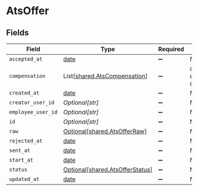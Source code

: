 # AtsOffer


## Fields

| Field                                                                    | Type                                                                     | Required                                                                 | Description                                                              |
| ------------------------------------------------------------------------ | ------------------------------------------------------------------------ | ------------------------------------------------------------------------ | ------------------------------------------------------------------------ |
| `accepted_at`                                                            | [date](https://docs.python.org/3/library/datetime.html#date-objects)     | :heavy_minus_sign:                                                       | N/A                                                                      |
| `compensation`                                                           | List[[shared.AtsCompensation](../../models/shared/atscompensation.md)]   | :heavy_minus_sign:                                                       | compensation details for the offer                                       |
| `created_at`                                                             | [date](https://docs.python.org/3/library/datetime.html#date-objects)     | :heavy_minus_sign:                                                       | N/A                                                                      |
| `creator_user_id`                                                        | *Optional[str]*                                                          | :heavy_minus_sign:                                                       | N/A                                                                      |
| `employee_user_id`                                                       | *Optional[str]*                                                          | :heavy_minus_sign:                                                       | N/A                                                                      |
| `id`                                                                     | *Optional[str]*                                                          | :heavy_minus_sign:                                                       | N/A                                                                      |
| `raw`                                                                    | [Optional[shared.AtsOfferRaw]](../../models/shared/atsofferraw.md)       | :heavy_minus_sign:                                                       | N/A                                                                      |
| `rejected_at`                                                            | [date](https://docs.python.org/3/library/datetime.html#date-objects)     | :heavy_minus_sign:                                                       | N/A                                                                      |
| `sent_at`                                                                | [date](https://docs.python.org/3/library/datetime.html#date-objects)     | :heavy_minus_sign:                                                       | N/A                                                                      |
| `start_at`                                                               | [date](https://docs.python.org/3/library/datetime.html#date-objects)     | :heavy_minus_sign:                                                       | N/A                                                                      |
| `status`                                                                 | [Optional[shared.AtsOfferStatus]](../../models/shared/atsofferstatus.md) | :heavy_minus_sign:                                                       | N/A                                                                      |
| `updated_at`                                                             | [date](https://docs.python.org/3/library/datetime.html#date-objects)     | :heavy_minus_sign:                                                       | N/A                                                                      |